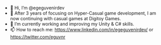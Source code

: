 - 👋 Hi, I’m @egeguvenirdev
- 👀 After 3 years of focusing on Hyper-Casual game development, I am now continuing with casual games at Digitoy Games.
- 🌱 I’m currently working and improving my Unity & C# skills. 
- 📫 How to reach me: https://www.linkedin.com/in/egeguvenirdev/ or https://twitter.com/eguvnr
